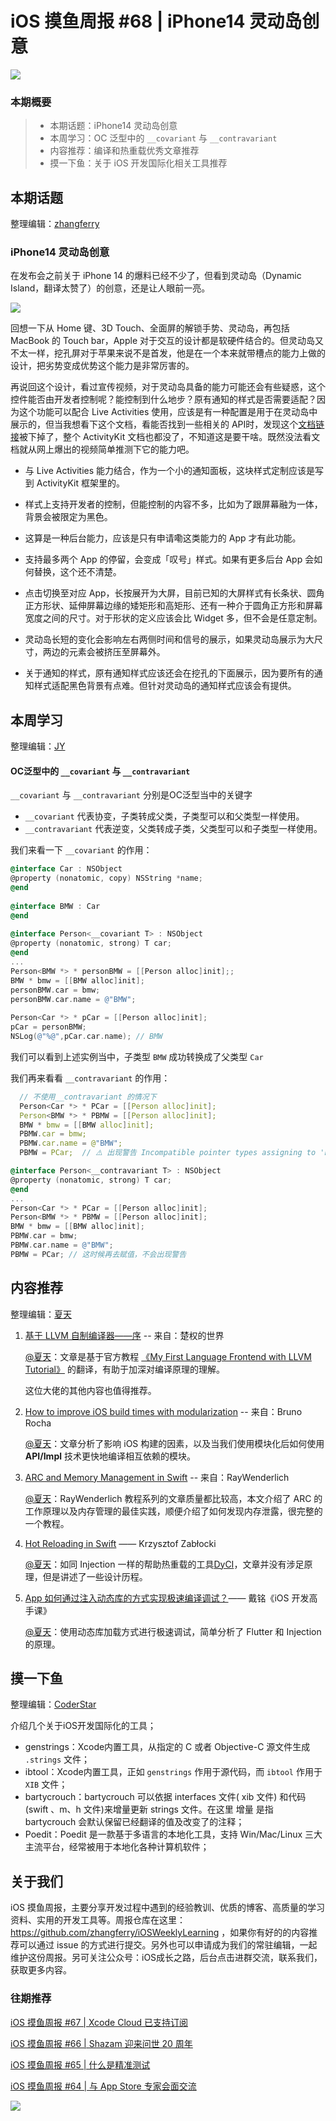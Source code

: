 # iOS 摸鱼周报 #68 | iPhone14 灵动岛创意

![](https://cdn.zhangferry.com/Images/moyu_weekly_cover.jpeg)

### 本期概要

> * 本期话题：iPhone14 灵动岛创意
> * 本周学习：OC 泛型中的  `__covariant`  与 `__contravariant`
> * 内容推荐：编译和热重载优秀文章推荐
> * 摸一下鱼：关于 iOS 开发国际化相关工具推荐

## 本期话题

整理编辑：[zhangferry](zhangferry.com)

### iPhone14 灵动岛创意

在发布会之前关于 iPhone 14 的爆料已经不少了，但看到灵动岛（Dynamic Island，翻译太赞了）的创意，还是让人眼前一亮。

![](https://cdn.zhangferry.com/Images/iphone_14_dynamic_island.GIF)

回想一下从 Home 键、3D Touch、全面屏的解锁手势、灵动岛，再包括 MacBook 的 Touch bar，Apple 对于交互的设计都是软硬件结合的。但灵动岛又不太一样，挖孔屏对于苹果来说不是首发，他是在一个本来就带槽点的能力上做的设计，把劣势变成优势这个能力是非常厉害的。

再说回这个设计，看过宣传视频，对于灵动岛具备的能力可能还会有些疑惑，这个控件能否由开发者控制呢？能控制到什么地步？原有通知的样式是否需要适配？因为这个功能可以配合 Live Activities 使用，应该是有一种配置是用于在灵动岛中展示的，但当我想看下这个文档，看能否找到一些相关的 API时，发现这个[文档链接](https://developer.apple.com/documentation/activitykit/displaying-live-data-on-the-lock-screen-with-live-activities "displaying-live-data-on-the-lock-screen-with-live-activities")被下掉了，整个 ActivityKit 文档也都没了，不知道这是要干啥。既然没法看文档就从网上爆出的视频简单推测下它的能力吧。

* 与  Live Activities 能力结合，作为一个小的通知面板，这块样式定制应该是写到 ActivityKit 框架里的。

* 样式上支持开发者的控制，但能控制的内容不多，比如为了跟屏幕融为一体，背景会被限定为黑色。
* 这算是一种后台能力，应该是只有申请嘞这类能力的 App 才有此功能。
* 支持最多两个 App 的停留，会变成「叹号」样式。如果有更多后台 App 会如何替换，这个还不清楚。
* 点击切换至对应 App，长按展开为大屏，目前已知的大屏样式有长条状、圆角正方形状、延伸屏幕边缘的矮矩形和高矩形、还有一种介于圆角正方形和屏幕宽度之间的尺寸。对于形状的定义应该会比 Widget 多，但不会是任意定制。
* 灵动岛长短的变化会影响左右两侧时间和信号的展示，如果灵动岛展示为大尺寸，两边的元素会被挤压至屏幕外。

* 关于通知的样式，原有通知样式应该还会在挖孔的下面展示，因为要所有的通知样式适配黑色背景有点难。但针对灵动岛的通知样式应该会有提供。

## 本周学习

整理编辑：[JY](https://juejin.cn/user/1574156380931144/posts)

#### OC泛型中的  `__covariant`  与 `__contravariant`

 `__covariant` 与 `__contravariant` 分别是OC泛型当中的关键字

* `__covariant` 代表协变，子类转成父类，子类型可以和父类型一样使用。
* `__contravariant`  代表逆变，父类转成子类，父类型可以和子类型一样使用。

我们来看一下 `__covariant` 的作用：

```objectivec
@interface Car : NSObject 
@property (nonatomic, copy) NSString *name;
@end
  
@interface BMW : Car 
@end
  
@interface Person<__covariant T> : NSObject
@property (nonatomic, strong) T car;
@end  
...
Person<BMW *> * personBMW = [[Person alloc]init];;
BMW * bmw = [[BMW alloc]init];
personBMW.car = bmw;
personBMW.car.name = @"BMW";
      
Person<Car *> * pCar = [[Person alloc]init];  
pCar = personBMW;  
NSLog(@"%@",pCar.car.name); // BMW
```
我们可以看到上述实例当中，子类型 `BMW` 成功转换成了父类型 `Car`

我们再来看看 `__contravariant` 的作用：

```C++
  // 不使用__contravariant 的情况下
  Person<Car *> * PCar = [[Person alloc]init];
  Person<BMW *> * PBMW = [[Person alloc]init];
  BMW * bmw = [[BMW alloc]init];
  PBMW.car = bmw;
  PBMW.car.name = @"BMW";
  PBMW = PCar;  // ⚠️ 出现警告 Incompatible pointer types assigning to 'Person<BMW *> *' from 'Person<Car *> *'
```

```objectivec
@interface Person<__contravariant T> : NSObject
@property (nonatomic, strong) T car;
@end
...
Person<Car *> * PCar = [[Person alloc]init];
Person<BMW *> * PBMW = [[Person alloc]init];
BMW * bmw = [[BMW alloc]init];
PBMW.car = bmw;
PBMW.car.name = @"BMW";
PBMW = PCar; // 这时候再去赋值，不会出现警告
```

## 内容推荐

整理编辑：[夏天](https://juejin.cn/user/3298190611456638)

1. [基于 LLVM 自制编译器——序](http://chuquan.me/2022/07/17/compiler-for-kaleidoscope-00/ "基于 LLVM 自制编译器——序")  -- 来自：楚权的世界

   [@夏天](https://juejin.cn/user/3298190611456638)：文章是基于官方教程 [《My First Language Frontend with LLVM Tutorial》](https://llvm.org/docs/tutorial/MyFirstLanguageFrontend/index.html "《My First Language Frontend with LLVM Tutorial》") 的翻译，有助于加深对编译原理的理解。

   这位大佬的其他内容也值得推荐。

2. [How to improve iOS build times with modularization](https://www.runway.team/blog/how-to-improve-ios-build-times-with-modularization "How to improve iOS build times with modularization") -- 来自：Bruno Rocha

   [@夏天](https://juejin.cn/user/3298190611456638)：文章分析了影响 iOS 构建的因素，以及当我们使用模块化后如何使用 **API/Impl** 技术更快地编译相互依赖的模块。

3. [ARC and Memory Management in Swift](https://www.raywenderlich.com/966538-arc-and-memory-management-in-swift "ARC and Memory Management in Swift") -- 来自：RayWenderlich

   [@夏天](https://juejin.cn/user/3298190611456638)：RayWenderlich 教程系列的文章质量都比较高，本文介绍了 ARC 的工作原理以及内存管理的最佳实践，顺便介绍了如何发现内存泄露，很完整的一个教程。

4. [Hot Reloading in Swift](https://www.merowing.info/hot-reloading-in-swift/ "Hot Reloading in Swift") —— Krzysztof Zabłocki

   [@夏天](https://juejin.cn/user/3298190611456638)：如同 Injection  一样的帮助热重载的工具[DyCI](https://github.com/DyCI/dyci-main "DyCI")，文章并没有涉足原理，但是讲述了一些设计历程。

5. [App 如何通过注入动态库的方式实现极速编译调试？](https://time.geekbang.org/column/article/87188 "App 如何通过注入动态库的方式实现极速编译调试？")—— 戴铭《iOS 开发高手课》

   [@夏天](https://juejin.cn/user/3298190611456638)：使用动态库加载方式进行极速调试，简单分析了 Flutter 和 Injection 的原理。

## 摸一下鱼

整理编辑：[CoderStar](https://mp.weixin.qq.com/mp/homepage?__biz=MzU4NjQ5NDYxNg==&hid=1&sn=659c56a4ceebb37b1824979522adbb15&scene=18)

介绍几个关于iOS开发国际化的工具；

- genstrings：Xcode内置工具，从指定的 C 或者 Objective-C 源文件生成 `.strings` 文件；
- ibtool：Xcode内置工具，正如 `genstrings` 作用于源代码，而 `ibtool` 作用于 `XIB` 文件；
- bartycrouch：bartycrouch 可以依据 interfaces 文件( xib 文件) 和代码(swift 、m、h 文件)来增量更新 strings 文件。在这里 增量 是指 bartycrouch 会默认保留已经翻译的值及改变了的注释；
- Poedit：Poedit 是一款基于多语言的本地化工具，支持 Win/Mac/Linux 三大主流平台，经常被用于本地化各种计算机软件；

## 关于我们

iOS 摸鱼周报，主要分享开发过程中遇到的经验教训、优质的博客、高质量的学习资料、实用的开发工具等。周报仓库在这里：https://github.com/zhangferry/iOSWeeklyLearning ，如果你有好的的内容推荐可以通过 issue 的方式进行提交。另外也可以申请成为我们的常驻编辑，一起维护这份周报。另可关注公众号：iOS成长之路，后台点击进群交流，联系我们，获取更多内容。

### 往期推荐

[iOS 摸鱼周报 #67 | Xcode Cloud 已支持订阅](https://mp.weixin.qq.com/s/8H7YnrVTubKvVnYJBXcF_A)

[iOS 摸鱼周报 #66 | Shazam 迎来问世 20 周年](https://mp.weixin.qq.com/s/LP1qNAgjzEiDwrR7I32kuA)

[iOS 摸鱼周报 #65 | 什么是精准测试](https://mp.weixin.qq.com/s/lvMHf5qQHpnDGLz1KY-2dg)

[iOS 摸鱼周报 #64 | 与 App Store 专家会面交流](https://mp.weixin.qq.com/s/Bd9MZDqmvmgp1UTr5WKPig)

![](https://cdn.zhangferry.com/Images/WechatIMG384.jpeg)

